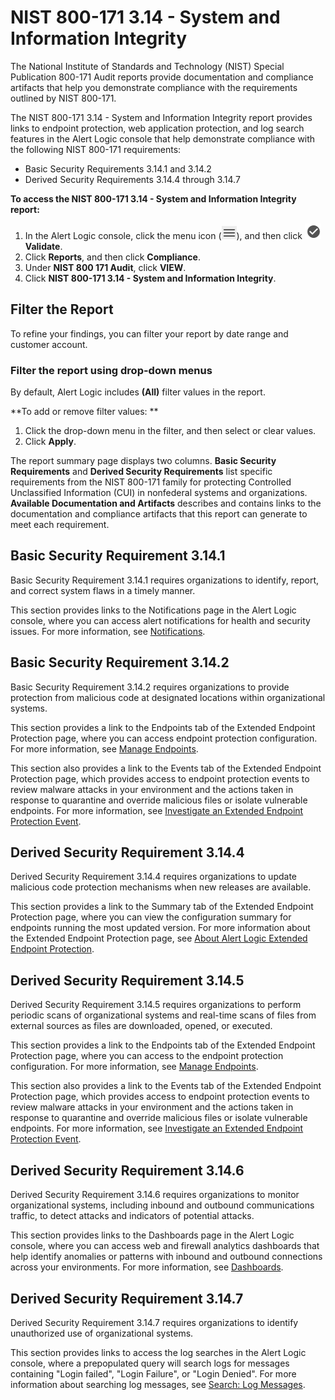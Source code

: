 # NIST 800-171 3.14 - System and Information Integrity

The National Institute of Standards and Technology (NIST) Special Publication 800-171 Audit reports provide documentation and compliance artifacts that help you demonstrate compliance with the requirements outlined by NIST 800-171.

The NIST 800-171 3.14 - System and Information Integrity report provides links to endpoint protection, web application protection, and log search features in the Alert Logic console that help demonstrate compliance with the following NIST 800-171  requirements:

* Basic Security Requirements 3.14.1 and 3.14.2
* Derived Security Requirements 3.14.4 through 3.14.7

**To access the NIST 800-171 3.14 - System and Information Integrity report:**

1. In the Alert Logic console, click the menu icon (![](../../../Resources/Images/dashboard/menu-icon.png)), and then click ![](../../../Resources/Images/dashboard/validate-icon.png)**Validate**.
2. Click **Reports**, and then click  **Compliance**.
3. Under **NIST 800 171 Audit**, click **VIEW**.
4. Click **NIST 800-171 3.14 - System and Information Integrity**.

## Filter the Report

To refine your findings, you can filter your report by  date range and customer account.

### Filter the report using drop-down menus

By default, Alert Logic includes **(All)** filter values in the report.

**To add or remove filter values: **

1. Click the drop-down menu in the filter, and then select or clear values.
2. Click **Apply**.

The report summary page displays two columns. **Basic Security Requirements** and **Derived Security Requirements** list specific requirements from the NIST 800-171 family for protecting Controlled Unclassified Information (CUI) in nonfederal systems and organizations. **Available Documentation and Artifacts** describes and contains links to the documentation and compliance artifacts that this report can generate to meet each requirement.

## Basic Security Requirement 3.14.1

Basic Security Requirement 3.14.1  requires organizations to identify, report, and correct system flaws in a timely manner.

This section provides links to the Notifications page in the Alert Logic console, where you can access alert notifications for health and security issues. For more information, see [Notifications](../../../configure/notifications.md).

## Basic Security Requirement 3.14.2

Basic Security Requirement 3.14.2 requires organizations to provide protection from malicious code at designated locations within organizational systems.

This section provides a link to the  Endpoints tab of the Extended Endpoint Protection page, where you can access endpoint protection configuration. For more information, see [Manage Endpoints](../../../configure/extended-endpoint-protection/manage-endpoints.md).

This section also provides a link to the Events tab of the Extended Endpoint Protection page, which provides access to endpoint protection events to review malware attacks in your environment and the actions taken in response to quarantine and override malicious files or isolate vulnerable endpoints. For more information, see [Investigate an Extended Endpoint Protection Event](../../extended-endpoint-protection/investigate-event.md).

## Derived Security Requirement 3.14.4

Derived Security Requirement 3.14.4 requires organizations to update malicious code protection mechanisms when new releases are available.

This section provides a link to the Summary tab of the Extended Endpoint Protection page, where you can view the configuration summary for endpoints running the most updated version. For more information about the Extended Endpoint Protection page, see [About Alert Logic Extended Endpoint Protection](../../../get-started/about-extended-endpoint-protection.md).

## Derived Security Requirement 3.14.5

Derived Security Requirement 3.14.5 requires organizations to perform periodic scans of organizational systems and real-time scans of files from external sources as files are downloaded, opened, or executed.

This section provides a link to the Endpoints tab of the Extended Endpoint Protection page, where you can access to the endpoint protection configuration. For more information, see [Manage Endpoints](../../../configure/extended-endpoint-protection/manage-endpoints.md).

This section also provides a link to the Events tab of the Extended Endpoint Protection page, which provides access to endpoint protection events to review malware attacks in your environment and the actions taken in response to quarantine and override malicious files or isolate vulnerable endpoints. For more information, see [Investigate an Extended Endpoint Protection Event](../../extended-endpoint-protection/investigate-event.md).

## Derived Security Requirement 3.14.6

Derived Security Requirement 3.14.6 requires organizations to monitor  organizational systems, including inbound and outbound communications traffic, to detect attacks and indicators of potential attacks.

This section provides links to the Dashboards page in the Alert Logic console, where you can access web and firewall analytics dashboards that help identify anomalies or patterns with inbound and outbound connections across your environments. For more information, see [Dashboards](../../dashboards.md).

## Derived Security Requirement 3.14.7

Derived Security Requirement 3.14.7 requires organizations to identify unauthorized use of organizational systems.

This section provides links to access the log searches in the Alert Logic console, where a prepopulated query will search logs for messages containing "Login failed", "Login Failure", or "Login Denied". For more information about searching log messages, see [Search: Log Messages](../../log-message-search.md).

